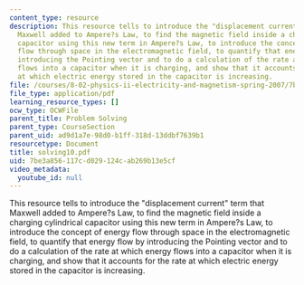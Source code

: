 ```yaml
---
content_type: resource
description: This resource tells to introduce the "displacement current" term that
  Maxwell added to Ampere?s Law, to find the magnetic field inside a charging cylindrical
  capacitor using this new term in Ampere?s Law, to introduce the concept of energy
  flow through space in the electromagnetic field, to quantify that energy flow by
  introducing the Pointing vector and to do a calculation of the rate at which energy
  flows into a capacitor when it is charging, and show that it accounts for the rate
  at which electric energy stored in the capacitor is increasing.
file: /courses/8-02-physics-ii-electricity-and-magnetism-spring-2007/7be3a856117cd029124cab269b13e5cf_solving10.pdf
file_type: application/pdf
learning_resource_types: []
ocw_type: OCWFile
parent_title: Problem Solving
parent_type: CourseSection
parent_uid: ad9d1a7e-98d0-b1ff-318d-13ddbf7639b1
resourcetype: Document
title: solving10.pdf
uid: 7be3a856-117c-d029-124c-ab269b13e5cf
video_metadata:
  youtube_id: null
---
```

This resource tells to introduce the "displacement current" term that Maxwell added to Ampere?s Law, to find the magnetic field inside a charging cylindrical capacitor using this new term in Ampere?s Law, to introduce the concept of energy flow through space in the electromagnetic field, to quantify that energy flow by introducing the Pointing vector and to do a calculation of the rate at which energy flows into a capacitor when it is charging, and show that it accounts for the rate at which electric energy stored in the capacitor is increasing.

